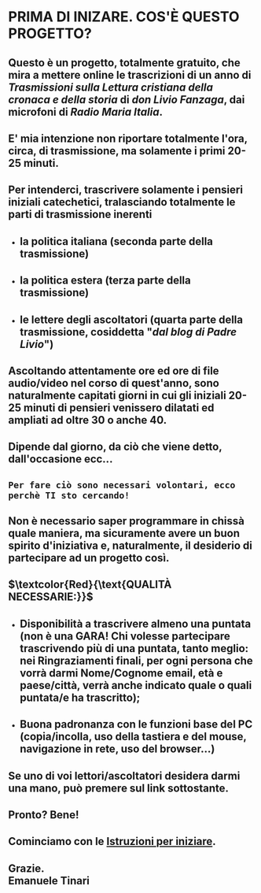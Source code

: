 # PRIMA DI INIZARE. COS'È QUESTO PROGETTO?

## Questo è un progetto, totalmente gratuito, che mira a mettere online le trascrizioni di un anno di *Trasmissioni sulla Lettura cristiana della cronaca e della storia* di *don Livio Fanzaga*, dai microfoni di *Radio Maria Italia*. ##
## E' mia intenzione non riportare totalmente l'ora, circa, di trasmissione, ma solamente i primi 20-25 minuti. ##
## Per intenderci, trascrivere solamente i pensieri iniziali catechetici, tralasciando totalmente le parti di trasmissione inerenti ##

  - ## la politica italiana (seconda parte della trasmissione) ##
  - ## la politica estera (terza parte della trasmissione) ##
  - ## le lettere degli ascoltatori (quarta parte della trasmissione, cosiddetta "*dal blog di Padre Livio*") ##

## Ascoltando attentamente ore ed ore di file audio/video nel corso di quest'anno, sono naturalmente capitati giorni in cui gli iniziali 20-25 minuti di pensieri venissero dilatati ed ampliati ad oltre 30 o anche 40. ##
## Dipende dal giorno, da ciò che viene detto, dall'occasione ecc... ##
## `Per fare ciò sono necessari volontari, ecco perchè TI sto cercando!` ##
## Non è necessario saper programmare in chissà quale maniera, ma sicuramente avere un buon spirito d'iniziativa e, naturalmente, il desiderio di partecipare ad un progetto così. ##

## $\textcolor{Red}{\text{QUALITÀ NECESSARIE:}}$
  - ## Disponibilità a trascrivere almeno una puntata (non è una GARA! Chi volesse partecipare trascrivendo più di una puntata, tanto meglio: nei Ringraziamenti finali, per ogni persona che vorrà darmi Nome/Cognome email, età e paese/città, verrà anche indicato quale o quali puntata/e ha trascritto); ##
  - ## Buona padronanza con le funzioni base del PC (copia/incolla, uso della tastiera e del mouse, navigazione in rete, uso del browser...) ##
## Se uno di voi lettori/ascoltatori desidera darmi una mano, può premere sul link sottostante. ##
## Pronto? Bene! ##
## Cominciamo con le **[Istruzioni per iniziare](https://github.com/EmanueleTinari/Pensieri/blob/main/Istruzioni%20per%20iniziare.md)**. ##
## Grazie. <br/> Emanuele Tinari ##
